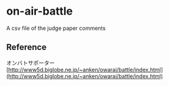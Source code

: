 # on-air-battle

A csv file of the judge paper comments

## Reference

オンバトサポーター
[http://www5d.biglobe.ne.jp/~anken/owarai/battle/index.html](http://www5d.biglobe.ne.jp/~anken/owarai/battle/index.html)
